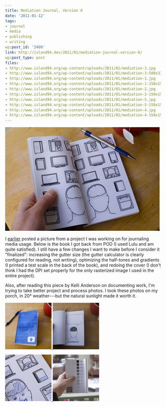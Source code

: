 ```yaml
---
title: Mediation Journal, Version 0
date: '2011-01-12'
tags:
- journal
- media
- publishing
- writing
wp:post_id: '2409'
link: http://island94.dev/2011/01/mediation-journal-version-0/
wp:post_type: post
files:
- http://www.island94.org/wp-content/uploads/2011/01/mediation-3.jpg
- http://www.island94.org/wp-content/uploads/2011/01/mediation-3-500x334.jpg
- http://www.island94.org/wp-content/uploads/2011/01/mediation-1.jpg
- http://www.island94.org/wp-content/uploads/2011/01/mediation-1-150x150.jpg
- http://www.island94.org/wp-content/uploads/2011/01/mediation-2.jpg
- http://www.island94.org/wp-content/uploads/2011/01/mediation-2-150x150.jpg
- http://www.island94.org/wp-content/uploads/2011/01/mediation-5.jpg
- http://www.island94.org/wp-content/uploads/2011/01/mediation-5-150x150.jpg
- http://www.island94.org/wp-content/uploads/2011/01/mediation-4.jpg
- http://www.island94.org/wp-content/uploads/2011/01/mediation-4-150x150.jpg
---
```


[ ![](2011-01-12-Mediation-Journal-Version-0/mediation-3-500x334.jpg "mediation-3") ](2011-01-12-Mediation-Journal-Version-0/mediation-3.jpg)

I [earlier](http://www.island94.org/2010/12/mediation-journal-pieces/) posted a picture from a project I was working on for journaling media usage. Below is the book I got back from POD (I used Lulu and am quite satisfied). I still have a few changes I want to make before I consider it "finalized": increasing the gutter size (the gutter calculator is clearly configured for reading, not writing), optimizing the half-tones and gradients (I printed a test scale in the back of the book), and redoing the cover (I don't think I had the DPI set properly for the only rasterized image I used in the entire project).

Also, after reading this piece by Kelli Anderson on documenting work, I'm trying to take better project and process photos. I took these photos on my porch, in 20° weather---but the natural sunlight made it worth it.

[ ![](2011-01-12-Mediation-Journal-Version-0/mediation-1-150x150.jpg "mediation-1") ](2011-01-12-Mediation-Journal-Version-0/mediation-1.jpg) [ ![](2011-01-12-Mediation-Journal-Version-0/mediation-2-150x150.jpg "mediation-2") ](2011-01-12-Mediation-Journal-Version-0/mediation-2.jpg)

[ ![](2011-01-12-Mediation-Journal-Version-0/mediation-5-150x150.jpg "mediation-5") ](2011-01-12-Mediation-Journal-Version-0/mediation-5.jpg) [ ![](2011-01-12-Mediation-Journal-Version-0/mediation-4-150x150.jpg "mediation-4") ](2011-01-12-Mediation-Journal-Version-0/mediation-4.jpg)